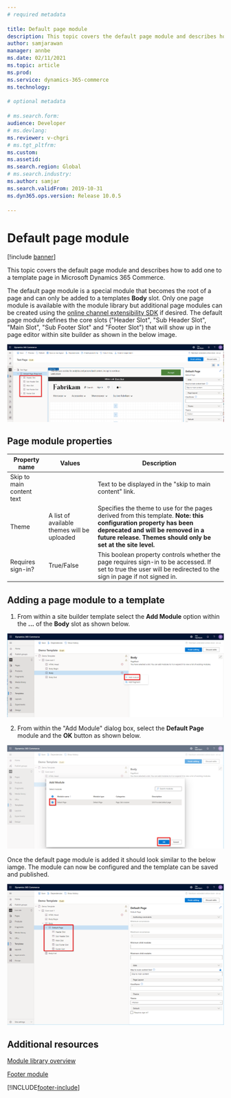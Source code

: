 ```yaml
---
# required metadata

title: Default page module
description: This topic covers the default page module and describes how to add one to a template in Microsoft Dynamics 365 Commerce.
author: samjarawan
manager: annbe
ms.date: 02/11/2021
ms.topic: article
ms.prod: 
ms.service: dynamics-365-commerce
ms.technology: 

# optional metadata

# ms.search.form: 
audience: Developer
# ms.devlang: 
ms.reviewer: v-chgri
# ms.tgt_pltfrm: 
ms.custom: 
ms.assetid: 
ms.search.region: Global
# ms.search.industry: 
ms.author: samjar
ms.search.validFrom: 2019-10-31
ms.dyn365.ops.version: Release 10.0.5

---
```


# Default page module

[!include [banner](includes/banner.md)]

This topic covers the default page module and describes how to add one to a template page in Microsoft Dynamics 365 Commerce.

The default page module is a special module that becomes the root of a page and can only be added to a templates **Body** slot. Only one page module is available with the module library but additional page modules can be created using the [online channel extensibility SDK](e-commerce-extensibility/overview.md) if desired.  The default page module defines the core slots ("Header Slot", "Sub Header Slot", "Main Slot", "Sub Footer Slot" and "Footer Slot") that will show up in the page editor within site builder as shown in the below image.

![Page module slots](media/page-module-1.png)

## Page module properties

| Property name     | Values | Description |
|-------------------|--------|-------------|
| Skip to main content text |  | Text to be displayed in the "skip to main content" link. |
| Theme             | A list of available themes will be uploaded | Specifies the theme to use for the pages derived from this template.  **Note: this configuration property has been deprecated and will be removed in a future release. Themes should only be set at the site level.**
| Requires sign-in? | True/False | This boolean property controls whether the page requires sign-in to be accessed.  If set to true the user will be redirected to the sign in page if not signed in. |

## Adding a page module to a template

1. From within a site builder template select the **Add Module** option within the **...** of the **Body** slot as shown below.

![Add new module](media/page-module-2.png)

2. From within the "Add Module" dialog box, select the **Default Page** module and the **OK** button as shown below.

![Add default page module](media/page-module-3.png)

Once the default page module is added it should look similar to the below iamge.  The module can now be configured and the template can be saved and published.

![Default page module added](media/page-module-4.png)

## Additional resources

[Module library overview](starter-kit-overview.md)

[Footer module](author-footer-module.md)


[!INCLUDE[footer-include](../includes/footer-banner.md)]
